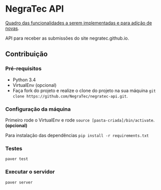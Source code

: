 # NegraTec API
[Quadro das funcionalidades a serem implementadas e para adição de novas](https://waffle.io/NegraTec/negratec-api).

API para receber as submissões do site negratec.github.io.

## Contribuição

### Pré-requisitos

- Python 3.4
- VirtualEnv (opcional)
- Faça fork do projeto e realize o clone do projeto na sua máquina `git clone https://github.com/NegraTec/negratec-api.git`.

### Configuração da máquina

Primeiro rode o VirtualEnv e rode `source [pasta-criada]/bin/activate`. **(opcional)**

Para instalação das dependências `pip install -r requirements.txt`

### Testes

`paver test`

### Executar o servidor

`paver server`
